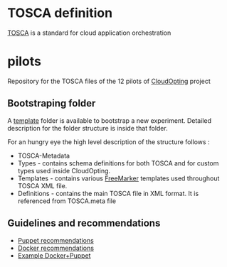 # TOSCA definition

[TOSCA](https://www.oasis-open.org/committees/tosca/) is a standard for cloud application orchestration


# pilots

Repository for the TOSCA files of the 12 pilots of [CloudOpting](http://www.cloudopting.eu/) project


## Bootstraping folder

A [template](https://github.com/CloudOpting/pilots/tree/master/template) folder is available to bootstrap a new experiment. Detailed description for the folder structure is inside that folder.

For an hungry eye the high level description of the structure follows :
 - TOSCA-Metadata
 - Types - contains schema definitions for both TOSCA and for custom types used inside CloudOpting.
 - Templates - contains various [FreeMarker](http://freemarker.org/) templates used throughout TOSCA XML file.
 - Definitions - contains the main TOSCA file in XML format. It is referenced from TOSCA.meta file

## Guidelines and recommendations

- [Puppet recommendations](documentation/puppet.md)
- [Docker recommendations](documentation/docker.md)
- [Example Docker+Puppet](documentation/example.md)
